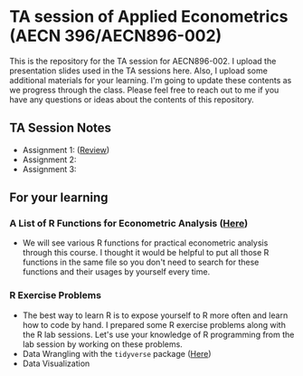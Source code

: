 # TA session of Applied Econometrics (AECN 396/AECN896-002)

This is the repository for the TA session for AECN896-002. I upload the presentation slides used in the TA sessions here. Also, I upload some additional materials for your learning. I'm going to update these contents as we progress through the class. Please feel free to reach out to me if you have any questions or ideas about the contents of this repository.


## TA Session Notes
+ Assignment 1: ([Review](https://shunkei3.github.io/Applied_Econometrics_TA/Assignment_1/Review1_slides.html))
+ Assignment 2:
+ Assignment 3:


## For your learning

<!-- ### Coure Overview ([Here](https://shunkei3.github.io/Applied_Econometrics_TA/Appendix/Overview.html))
+ Sometimes, it is good to look at the big picture, review what we have learned so far. I listed main topics of each lecture. You can use this to check your understanding of the materials.  -->

### A List of R Functions for Econometric Analysis ([Here](https://shunkei3.github.io/Applied_Econometrics_TA/Appendix/ls_CodesForRegression.html))
+ We will see various R functions for practical econometric analysis through this course. I thought it would be helpful to put all those R functions in the same file so you don't need to search for these functions and their usages by yourself every time. 


### R Exercise Problems
+ The best way to learn R is to expose yourself to R more often and learn how to code by hand. I prepared some R exercise problems along with the R lab sessions. Let's use your knowledge of R programming from the lab session by working on these problems. 
+ Data Wrangling with the `tidyverse` package ([Here](https://shunkei3.github.io/Applied_Econometrics_TA/R-Exercise/1-DataWrangling.html))
+ Data Visualization



